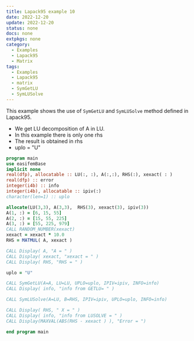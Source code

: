 ```yaml
---
title: Lapack95 example 10
date: 2022-12-20
update: 2022-12-20
status: none
docs: none
extpkgs: none
category:
  - Examples
  - Lapack95
  - Matrix
tags:
  - Examples
  - Lapack95
  - matrix
  - SymGetLU
  - SymLUSolve
---
```


This example shows the use of `SymGetLU` and `SymLUSolve` method defined in Lapack95.

- We get LU decomposition of A in LU.
- In this example there is only one rhs
- The result is obtained in rhs
- uplo = "U"

```fortran
program main
use easifemBase
implicit none
real(dfp), allocatable :: LU(:, :), A(:,:), RHS(:), xexact( : )
real(dfp) :: error
integer(i4b) :: info
integer(i4b), allocatable :: ipiv(:)
character(len=1) :: uplo

allocate(LU(3,3), A(3,3),  RHS(3), xexact(3), ipiv(3))
A(1, :) = [6, 15, 55]
A(2, :) = [15, 55, 225]
A(3, :) = [55, 225, 979]
CALL RANDOM_NUMBER(xexact)
xexact = xexact * 10.0
RHS = MATMUL( A, xexact )

CALL Display( A, "A = " )
CALL Display( xexact, "xexact = " )
CALL Display( RHS, "RHS = " )

uplo = "U"

CALL SymGetLU(A=A, LU=LU, UPLO=uplo, IPIV=ipiv, INFO=info)
CALL Display( info, "info from GETLU= " )

CALL SymLUSolve(A=LU, B=RHS, IPIV=ipiv, UPLO=uplo, INFO=info)

CALL Display( RHS, " X = " )
CALL Display( info, "info from LUSOLVE = " )
CALL Display(MAXVAL(ABS(RHS - xexact ) ), "Error = ")

end program main
```
